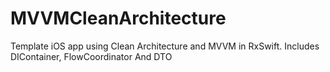 # MVVMCleanArchitecture
Template iOS app using Clean Architecture and MVVM in RxSwift. Includes DIContainer, FlowCoordinator And DTO
